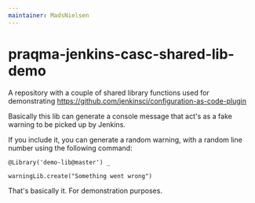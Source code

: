```yaml
---
maintainer: MadsNielsen
---
```


# praqma-jenkins-casc-shared-lib-demo

A repository with a couple of shared library functions used for demonstrating https://github.com/jenkinsci/configuration-as-code-plugin

Basically this lib can generate a console message that act's as a fake warning to be picked up by Jenkins. 

If you include it, you can generate a random warning, with a random line number using the following command:

``` 
@Library('demo-lib@master') _

warningLib.create("Something went wrong")
```
That's basically it. For demonstration purposes.
